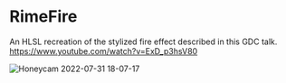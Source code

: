 # RimeFire

An HLSL recreation of the stylized fire effect described in this GDC talk. https://www.youtube.com/watch?v=ExD_p3hsV80

![Honeycam 2022-07-31 18-07-17](https://user-images.githubusercontent.com/53799199/182265391-a9950fbb-0ad3-45eb-bc05-cc65a7ffc9f7.gif)
